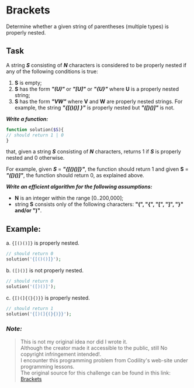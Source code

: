 # Brackets

Determine whether a given string of parentheses (multiple types) is properly nested.

## Task

A string **_S_** consisting of **_N_** characters is considered to be properly nested if any of the following conditions
is true:

1. **S** is empty;
1. **S** has the form **_"(U)"_** or **_"[U]"_** or **_"{U}"_** where **U** is a properly nested string;
1. **S** has the form **_"VW"_** where **V** and **W** are properly nested strings. For example, the string **_"{[()()]
   }"_** is properly nested but **_"([)()]"_** is not.

**_Write a function:_**

```php
function solution($S){
// should return 1 | 0
}
```

that, given a string **_S_** consisting of **_N_** characters, returns 1 if **_S_** is properly nested and 0 otherwise.

For example, given **_S_** = **_"{[()()]}"_**, the function should return 1 and given **S** = **_"([)()]"_**, the
function should return 0, as explained above.

**_Write an efficient algorithm for the following assumptions:_**

* **N** is an integer within the range [0..200,000];
* string **S** consists only of the following characters: **"(", "{", "[", "]", "}" and/or ")"**.

## Example:

a. `{[()()]}` is properly nested.

```php
// should return 0
solution('{[()()]}');
```

b. `([)()]` is not properly nested.

```php
// should return 0
solution('([)()]');
```

c. `{[)(]{(}{)}}` is properly nested.

```php
// should return 1
solution('{[)(]{(}{)}}');
```

### *Note:*

> This is not my original idea nor did I wrote it.  
Although the creator made it accessible to the public, still No copyright infringement intended!.  
I encounter this programming problem from Codility's web-site under programming lessons.  
The original source for this challenge can be found in this link:
[Brackets](https://app.codility.com/programmers/lessons/7-stacks_and_queues/brackets/)